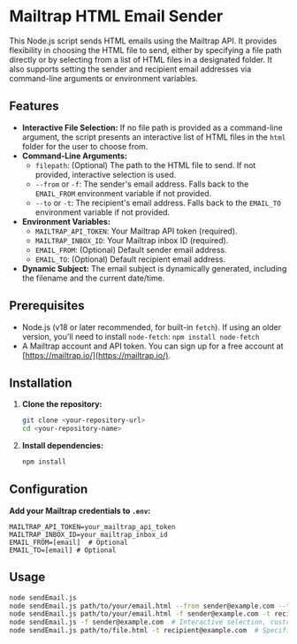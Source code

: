 # Mailtrap HTML Email Sender

This Node.js script sends HTML emails using the Mailtrap API. It provides flexibility in choosing the HTML file to send, either by specifying a file path directly or by selecting from a list of HTML files in a designated folder.  It also supports setting the sender and recipient email addresses via command-line arguments or environment variables.

## Features

* **Interactive File Selection:** If no file path is provided as a command-line argument, the script presents an interactive list of HTML files in the `html` folder for the user to choose from.
* **Command-Line Arguments:**
  * `filepath`: (Optional) The path to the HTML file to send. If not provided, interactive selection is used.
  * `--from` or `-f`: The sender's email address.  Falls back to the `EMAIL_FROM` environment variable if not provided.
  * `--to` or `-t`: The recipient's email address. Falls back to the `EMAIL_TO` environment variable if not provided.
* **Environment Variables:**
  * `MAILTRAP_API_TOKEN`: Your Mailtrap API token (required).
  * `MAILTRAP_INBOX_ID`: Your Mailtrap inbox ID (required).
  * `EMAIL_FROM`: (Optional) Default sender email address.
  * `EMAIL_TO`: (Optional) Default recipient email address.
* **Dynamic Subject:** The email subject is dynamically generated, including the filename and the current date/time.

## Prerequisites

* Node.js (v18 or later recommended, for built-in `fetch`).  If using an older version, you'll need to install `node-fetch`: `npm install node-fetch`
* A Mailtrap account and API token.  You can sign up for a free account at [https://mailtrap.io/](https://mailtrap.io/).

## Installation

1. **Clone the repository:**

    ```bash
    git clone <your-repository-url>
    cd <your-repository-name>
    ```

2. **Install dependencies:**

    ```bash
    npm install
    ```

## Configuration

**Add your Mailtrap credentials to `.env`:**

```plain
MAILTRAP_API_TOKEN=your_mailtrap_api_token
MAILTRAP_INBOX_ID=your_mailtrap_inbox_id
EMAIL_FROM=[email]  # Optional
EMAIL_TO=[email] # Optional
```

## Usage

```bash
node sendEmail.js
node sendEmail.js path/to/your/email.html --from sender@example.com --to recipient@example.com
node sendEmail.js path/to/your/email.html -f sender@example.com -t recipient@example.com
node sendEmail.js -f sender@example.com  # Interactive selection, custom sender
node sendEmail.js path/to/file.html -t recipient@example.com  # Specific file, custom recipient
```
